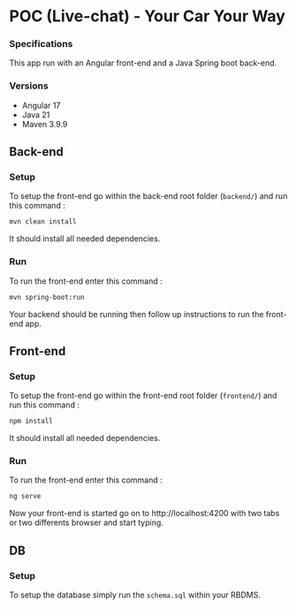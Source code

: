 # POC (Live-chat) - Your Car Your Way

### Specifications

This app run with an Angular front-end and a Java Spring boot back-end.

### Versions

- Angular 17
- Java 21
- Maven 3.9.9

## Back-end

### Setup

To setup the front-end go within the back-end root folder (`backend/`) and run this command :

```bash
mvn clean install
```

It should install all needed dependencies.

### Run

To run the front-end enter this command :

```bash
mvn spring-boot:run
```

Your backend should be running then follow up instructions to run the front-end app.

## Front-end

### Setup

To setup the front-end go within the front-end root folder (`frontend/`) and run this command :

```bash
npm install
```

It should install all needed dependencies.

### Run

To run the front-end enter this command :

```bash
ng serve
```

Now your front-end is started go on to http://localhost:4200 with two tabs or two differents browser and start typing.

## DB

### Setup

To setup the database simply run the `schema.sql` within your RBDMS.